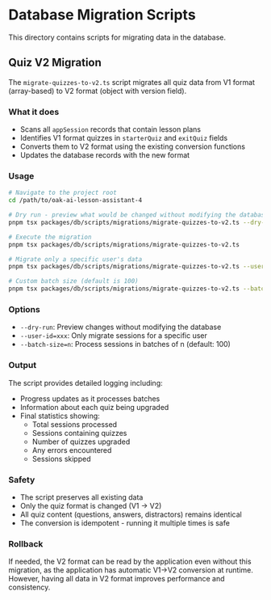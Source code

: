 # Database Migration Scripts

This directory contains scripts for migrating data in the database.

## Quiz V2 Migration

The `migrate-quizzes-to-v2.ts` script migrates all quiz data from V1 format (array-based) to V2 format (object with version field).

### What it does

- Scans all `appSession` records that contain lesson plans
- Identifies V1 format quizzes in `starterQuiz` and `exitQuiz` fields
- Converts them to V2 format using the existing conversion functions
- Updates the database records with the new format

### Usage

```bash
# Navigate to the project root
cd /path/to/oak-ai-lesson-assistant-4

# Dry run - preview what would be changed without modifying the database
pnpm tsx packages/db/scripts/migrations/migrate-quizzes-to-v2.ts --dry-run

# Execute the migration
pnpm tsx packages/db/scripts/migrations/migrate-quizzes-to-v2.ts

# Migrate only a specific user's data
pnpm tsx packages/db/scripts/migrations/migrate-quizzes-to-v2.ts --user-id=user_xxxxx

# Custom batch size (default is 100)
pnpm tsx packages/db/scripts/migrations/migrate-quizzes-to-v2.ts --batch-size=50
```

### Options

- `--dry-run`: Preview changes without modifying the database
- `--user-id=xxx`: Only migrate sessions for a specific user
- `--batch-size=n`: Process sessions in batches of n (default: 100)

### Output

The script provides detailed logging including:

- Progress updates as it processes batches
- Information about each quiz being upgraded
- Final statistics showing:
  - Total sessions processed
  - Sessions containing quizzes
  - Number of quizzes upgraded
  - Any errors encountered
  - Sessions skipped

### Safety

- The script preserves all existing data
- Only the quiz format is changed (V1 → V2)
- All quiz content (questions, answers, distractors) remains identical
- The conversion is idempotent - running it multiple times is safe

### Rollback

If needed, the V2 format can be read by the application even without this migration, as the application has automatic V1→V2 conversion at runtime. However, having all data in V2 format improves performance and consistency.
